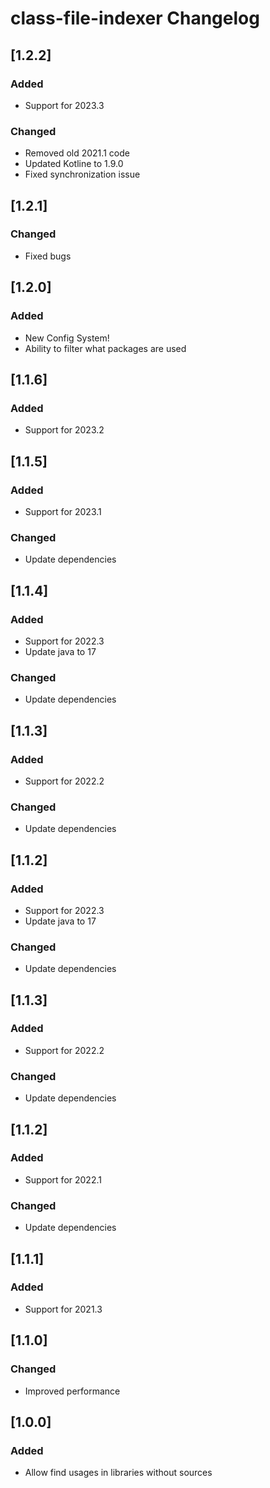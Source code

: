 <!-- Keep a Changelog guide -> https://keepachangelog.com -->

# class-file-indexer Changelog

## [1.2.2]
### Added
- Support for 2023.3
### Changed
- Removed old 2021.1 code
- Updated Kotline to 1.9.0
- Fixed synchronization issue

## [1.2.1]
### Changed
- Fixed bugs

## [1.2.0]
### Added
- New Config System! 
- Ability to filter what packages are used

## [1.1.6]
### Added
- Support for 2023.2

## [1.1.5]
### Added
- Support for 2023.1
### Changed
- Update dependencies

## [1.1.4]
### Added
- Support for 2022.3
- Update java to 17
### Changed
- Update dependencies

## [1.1.3]
### Added
- Support for 2022.2
### Changed
- Update dependencies

## [1.1.2]
### Added
- Support for 2022.3
- Update java to 17
### Changed
- Update dependencies

## [1.1.3]
### Added
- Support for 2022.2
### Changed
- Update dependencies

## [1.1.2]
### Added
- Support for 2022.1
### Changed
- Update dependencies

## [1.1.1]
### Added
- Support for 2021.3

## [1.1.0]
### Changed
- Improved performance

## [1.0.0]
### Added
- Allow find usages in libraries without sources
